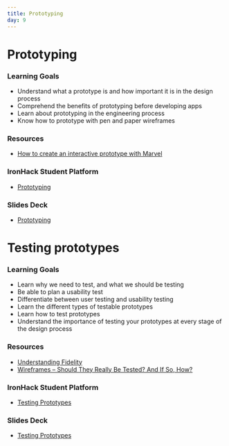 ```yaml
---
title: Prototyping
day: 9
---
```


# Prototyping
### Learning Goals
- Understand what a prototype is and how important it is in the design process
- Comprehend the benefits of prototyping before developing apps
- Learn about prototyping in the engineering process
- Know how to prototype with pen and paper wireframes

### Resources
- [How to create an interactive prototype with Marvel](https://webdesign.tutsplus.com/tutorials/how-to-create-an-interactive-prototype-with-marvel--cms-22683)

### IronHack Student Platform
- [Prototyping](http://learn.ironhack.com/#/learning_unit/7045)

### Slides Deck
- [Prototyping](https://docs.google.com/presentation/d/1Iui7XSx9-ujZdJynLsUNUxHqzmZCo46Djy86E1DSnJE/edit#slide=id.g4123adfa1f_2_50)

# Testing prototypes
### Learning Goals
- Learn why we need to test, and what we should be testing
- Be able to plan a usability test
- Differentiate between user testing and usability testing
- Learn the different types of testable prototypes
- Learn how to test prototypes
- Understand the importance of testing your prototypes at every stage of the design process

### Resources
- [Understanding Fidelity](https://cantina.co/understanding-design-fidelity-for-creating-a-great-product-experience/)
- [Wireframes – Should They Really Be Tested? And If So, How?](https://www.softwaretestinghelp.com/wireframes-prototype-testing/)

### IronHack Student Platform
- [Testing Prototypes](http://learn.ironhack.com/#/learning_unit/7051)

### Slides Deck
- [Testing Prototypes](https://docs.google.com/presentation/d/1IoLtTKXQooa3V1rUZAG06XucN3-8uSyf36zxaFQ9GPQ/edit)
